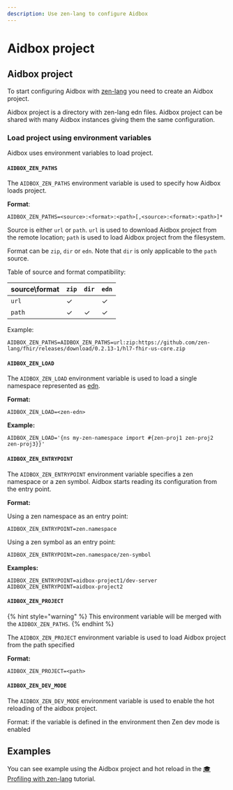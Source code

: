 ```yaml
---
description: Use zen-lang to configure Aidbox
---
```


# Aidbox project

## Aidbox project

To start configuring Aidbox with [zen-lang](https://github.com/zen-lang/zen) you need to create an Aidbox project.

Aidbox project is a directory with zen-lang edn files. Aidbox project can be shared with many Aidbox instances giving them the same configuration.

### Load project using environment variables

Aidbox uses environment variables to load project.

#### `AIDBOX_ZEN_PATHS`

The `AIDBOX_ZEN_PATHS` environment variable is used to specify how Aidbox loads project.

**Format**:

```
AIDBOX_ZEN_PATHS=<source>:<format>:<path>[,<source>:<format>:<path>]*
```

Source is either `url` or `path`. `url` is used to download Aidbox project from the remote location; `path` is used to load Aidbox project from the filesystem.

Format can be `zip`, `dir` or `edn`. Note that `dir` is only applicable to the `path` source.

Table of source and format compatibility:

| source\format | `zip` | `dir` | `edn` |
| ------------- | ----- | ----- | ----- |
| `url`         | ✓     |       | ✓     |
| `path`        | ✓     | ✓     | ✓     |

Example:

```
AIDBOX_ZEN_PATHS=AIDBOX_ZEN_PATHS=url:zip:https://github.com/zen-lang/fhir/releases/download/0.2.13-1/hl7-fhir-us-core.zip
```

#### `AIDBOX_ZEN_LOAD`

The `AIDBOX_ZEN_LOAD` environment variable is used to load a single namespace represented as [edn](https://github.com/edn-format/edn).

**Format:**

```
AIDBOX_ZEN_LOAD=<zen-edn>
```

**Example:**

```
AIDBOX_ZEN_LOAD='{ns my-zen-namespace import #{zen-proj1 zen-proj2 zen-proj3}}'
```

#### `AIDBOX_ZEN_ENTRYPOINT`

The `AIDBOX_ZEN_ENTRYPOINT` environment variable specifies a zen namespace or a zen symbol. Aidbox starts reading its configuration from the entry point.

**Format:**

Using a zen namespace as an entry point:

```
AIDBOX_ZEN_ENTRYPOINT=zen.namespace
```

Using a zen symbol as an entry point:

```
AIDBOX_ZEN_ENTRYPOINt=zen.namespace/zen-symbol
```

**Examples:**

```
AIDBOX_ZEN_ENTRYPOINT=aidbox-project1/dev-server
AIDBOX_ZEN_ENTRYPOINT=aidbox-project2
```

#### `AIDBOX_ZEN_PROJECT`

{% hint style="warning" %}
This environment variable will be merged with the `AIDBOX_ZEN_PATHS`.
{% endhint %}

The `AIDBOX_ZEN_PROJECT` environment variable is used to load Aidbox project from the path specified

**Format:**

```
AIDBOX_ZEN_PROJECT=<path>
```

#### `AIDBOX_ZEN_DEV_MODE`

The `AIDBOX_ZEN_DEV_MODE` environment variable is used to enable the hot reloading of the aidbox project.

Format: if the variable is defined in the environment then Zen dev mode is enabled

## Examples

You can see example using the Aidbox project and hot reload in the [🎓 Profiling with zen-lang](../profiling-and-validation/profiling-with-zen-lang/draft-profiling-with-zen-lang.md) tutorial.
